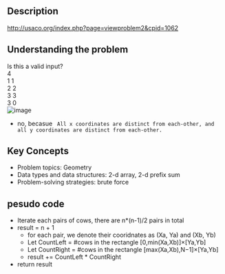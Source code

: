 ## Description
http://usaco.org/index.php?page=viewproblem2&cpid=1062


## Understanding the problem
Is this a valid input? <br />
4<br />
1 1 <br />
2 2 <br />
3 3 <br />
3 0 <br />
![image](https://user-images.githubusercontent.com/56232812/115074510-a5515100-9eae-11eb-87e9-650b8667e25e.png)
- no, becasue ` All x coordinates are distinct from each-other, and all y coordinates are distinct from each-other.`
## Key Concepts
 - Problem topics: Geometry
 - Data types and data structures: 2-d array, 2-d prefix sum
 - Problem-solving strategies: brute force


## pesudo code
- Iterate each pairs of cows, there are n*(n-1)/2 pairs in total
- result = n + 1
  - for each pair, we denote their cooridnates as (Xa, Ya) and (Xb, Yb)
  - Let CountLeft = #cows in the rectangle [0,min(Xa,Xb)]×[Ya,Yb]
  - Let CountRight = #cows in the rectangle [max(Xa,Xb),N−1]×[Ya,Yb]
  - result += CountLeft * CountRight
- return result
